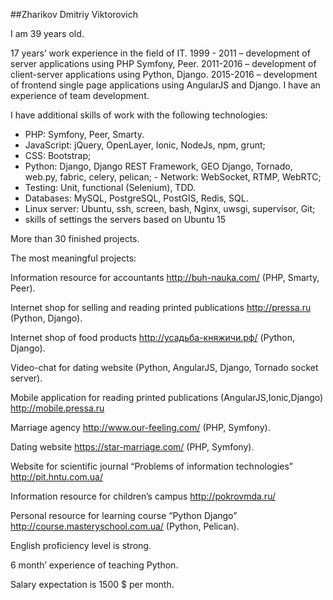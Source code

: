 ##Zharikov Dmitriy Viktorovich

I am 39 years old.

17 years’ work experience in the field of IT. 
1999 - 2011 – development of server applications using PHP Symfony, Peer. 
2011-2016 – development of client-server applications using Python, Django. 
2015-2016 – development of frontend single page applications using AngularJS and Django. 
I have an experience of team development.

I have additional skills of work with the following technologies:

- PHP: Symfony, Peer, Smarty. 
- JavaScript: jQuery, OpenLayer, Ionic, NodeJs, npm, grunt; 
- CSS: Bootstrap; 
- Python: Django, Django REST Framework, GEO Django, Tornado, web.py, fabric, celery, pelican; - Network: WebSocket, RTMP, WebRTC; 
- Testing: Unit, functional (Selenium), TDD. 
- Databases: MySQL, PostgreSQL, PostGIS, Redis, SQL. 
- Linux server: Ubuntu, ssh, screen, bash, Nginx, uwsgi, supervisor, Git; 
- skills of settings the servers based on Ubuntu 15  

More than 30 finished projects.

The most meaningful projects:

Information resource for accountants http://buh-nauka.com/ (PHP, Smarty, Peer). 

Internet shop for selling and reading printed publications http://pressa.ru (Python, Django).
 
Internet shop of food products http://усадьба-княжичи.рф/ (Python, Django). 

Video-chat for dating website (Python, AngularJS, Django, Tornado socket server). 

Mobile application for reading printed publications (AngularJS,Ionic,Django) http://mobile.pressa.ru 

Marriage agency http://www.our-feeling.com/ (PHP, Symfony). 

Dating website https://star-marriage.com/ (PHP, Symfony). 

Website for scientific journal “Problems of information technologies” http://pit.hntu.com.ua/

Information resource for children’s campus http://pokrovmda.ru/ 

Personal resource for learning course “Python Django” http://course.masteryschool.com.ua/
 (Python, Pelican).  

English proficiency level is strong.

6 month’ experience of teaching Python.

Salary expectation is 1500 $ per month.
